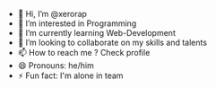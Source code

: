 - 👋 Hi, I’m @xerorap
- 👀 I’m interested in Programming
- 🌱 I’m currently learning Web-Development
- 💞️ I’m looking to collaborate on my skills and talents
- 📫 How to reach me ? Check profile
- 😄 Pronouns: he/him
- ⚡ Fun fact: I'm alone in team

<!---
xerorap/xerorap is a ✨ special ✨ repository because its `README.md` (this file) appears on your GitHub profile.
You can click the Preview link to take a look at your changes.
--->
